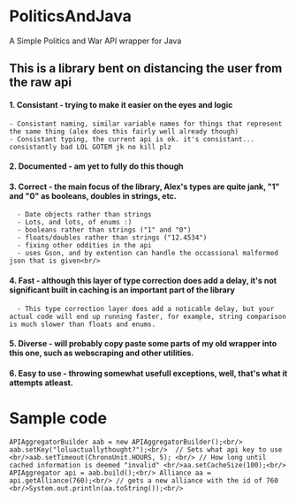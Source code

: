 # PoliticsAndJava
A Simple Politics and War API wrapper for Java<br/>
## This is a library bent on distancing the user from the raw api<br/>
  #### 1. Consistant - trying to make it easier on the eyes and logic<br/>
    - Consistant naming, similar variable names for things that represent the same thing (alex does this fairly well already though)
    - Consistant typing, the current api is ok. it's consistant... consistantly bad LOL GOTEM jk no kill plz
  #### 2. Documented - am yet to fully do this though<br/>
  #### 3. Correct - the main focus of the library, Alex's types are quite jank, "1" and "0" as booleans, doubles in strings, etc.<br/>
      - Date objects rather than strings
      - Lots, and lots, of enums :)
      - booleans rather than strings ("1" and "0")
      - floats/doubles rather than strings ("12.4534")
      - fixing other oddities in the api
      - uses Gson, and by extention can handle the occassional malformed json that is given<br/>
  #### 4. Fast - although this layer of type correction does add a delay, it's not significant built in caching is an important part of the library<br/>
      - This type correction layer does add a noticable delay, but your actual code will end up running faster, for example, string comparison is much slower than floats and enums.
  #### 5. Diverse - will probably copy paste some parts of my old wrapper into this one, such as webscraping and other utilities.<br/>
  #### 6. Easy to use - throwing somewhat usefull exceptions, well, that's what it attempts atleast.<br/>
# Sample code
`
APIAggregatorBuilder aab = new APIAggregatorBuilder();<br/>
aab.setKey("loluactuallythought?");<br/> 
// Sets what api key to use
<br/>aab.setTimeout(ChronoUnit.HOURS, 5); <br/>
// How long until cached information is deemed "invalid"
<br/>aa.setCacheSize(100);<br/>
APIAggregator api = aab.build();<br/>
Alliance aa = api.getAlliance(760);<br/>
// gets a new alliance with the id of 760
<br/>System.out.println(aa.toString());<br/>
`

